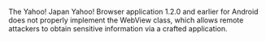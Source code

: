 The Yahoo! Japan Yahoo! Browser application 1.2.0 and earlier for Android does not properly implement the WebView class, which allows remote attackers to obtain sensitive information via a crafted application.